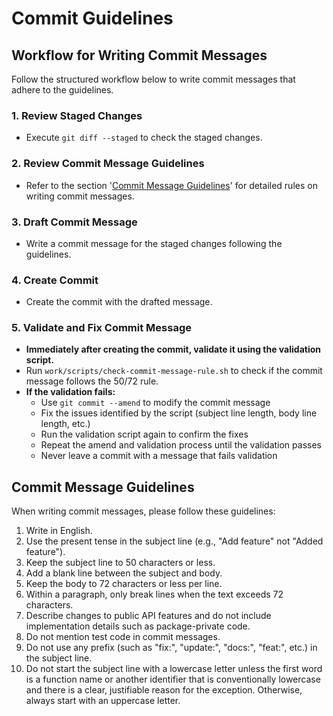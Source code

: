 # Commit Guidelines

## Workflow for Writing Commit Messages
Follow the structured workflow below to write commit messages that adhere to the guidelines.

### 1. Review Staged Changes
- Execute `git diff --staged` to check the staged changes.

### 2. Review Commit Message Guidelines
- Refer to the section '[Commit Message Guidelines](#commit-message-guidelines)' for detailed rules on writing commit messages.

### 3. Draft Commit Message
- Write a commit message for the staged changes following the guidelines.

### 4. Create Commit
- Create the commit with the drafted message.

### 5. Validate and Fix Commit Message
- **Immediately after creating the commit, validate it using the validation script.**
- Run `work/scripts/check-commit-message-rule.sh` to check if the commit message follows the 50/72 rule.
- **If the validation fails:**
  - Use `git commit --amend` to modify the commit message
  - Fix the issues identified by the script (subject line length, body line length, etc.)
  - Run the validation script again to confirm the fixes
  - Repeat the amend and validation process until the validation passes
  - Never leave a commit with a message that fails validation

## Commit Message Guidelines
When writing commit messages, please follow these guidelines:

1. Write in English.
2. Use the present tense in the subject line (e.g., "Add feature" not "Added feature").
3. Keep the subject line to 50 characters or less.
4. Add a blank line between the subject and body.
5. Keep the body to 72 characters or less per line.
6. Within a paragraph, only break lines when the text exceeds 72 characters.
7. Describe changes to public API features and do not include implementation details such as package-private code.
8. Do not mention test code in commit messages.
9. Do not use any prefix (such as "fix:", "update:", "docs:", "feat:", etc.) in the subject line.
10. Do not start the subject line with a lowercase letter unless the first word is a function name or another identifier that is conventionally lowercase and there is a clear, justifiable reason for the exception. Otherwise, always start with an uppercase letter.
